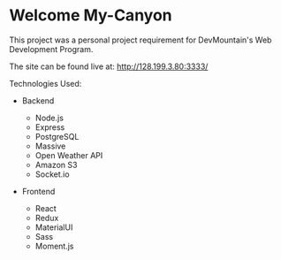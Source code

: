 # Welcome My-Canyon

This project was a personal project requirement for DevMountain's Web Development
Program.

The site can be found live at: http://128.199.3.80:3333/

Technologies Used:

- Backend
    - Node.js
    - Express
    - PostgreSQL
    - Massive
    - Open Weather API
    - Amazon S3
    - Socket.io

- Frontend
    - React
    - Redux
    - MaterialUI
    - Sass
    - Moment.js